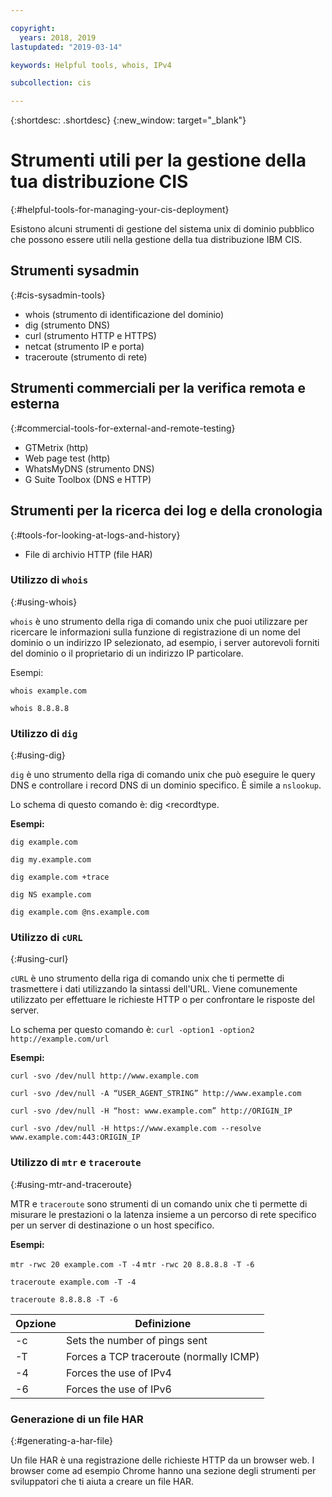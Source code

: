 ```yaml
---

copyright:
  years: 2018, 2019
lastupdated: "2019-03-14"

keywords: Helpful tools, whois, IPv4

subcollection: cis

---
```


{:shortdesc: .shortdesc}
{:new_window: target="_blank"}

# Strumenti utili per la gestione della tua distribuzione CIS
{:#helpful-tools-for-managing-your-cis-deployment}

Esistono alcuni strumenti di gestione del sistema unix di dominio pubblico che possono essere utili nella gestione della tua distribuzione IBM CIS.

## Strumenti sysadmin
{:#cis-sysadmin-tools}

 * whois (strumento di identificazione del dominio)
 * dig (strumento DNS)
 * curl (strumento HTTP e HTTPS)
 * netcat (strumento IP e porta)
 * traceroute (strumento di rete)

## Strumenti commerciali per la verifica remota e esterna
{:#commercial-tools-for-external-and-remote-testing}

 * GTMetrix (http)
 * Web page test (http)
 * WhatsMyDNS (strumento DNS)
 * G Suite Toolbox (DNS e HTTP)

## Strumenti per la ricerca dei log e della cronologia
{:#tools-for-looking-at-logs-and-history}

 * File di archivio HTTP (file HAR)


### Utilizzo di `whois`
{:#using-whois}

`whois` è uno strumento della riga di comando unix che puoi utilizzare per ricercare le informazioni sulla funzione di registrazione di un nome del dominio o un indirizzo IP selezionato, ad esempio, i server autorevoli forniti del dominio o il proprietario di un indirizzo IP particolare.

Esempi:

`whois example.com`

`whois 8.8.8.8`

### Utilizzo di `dig`
{:#using-dig}

`dig` è uno strumento della riga di comando unix che può eseguire le query DNS e controllare i record DNS di un dominio specifico. È simile a `nslookup`.

Lo schema di questo comando è: dig <recordtype. <domainname> <options>

**Esempi:**

`dig example.com`

`dig my.example.com`

`dig example.com +trace`

`dig NS example.com`

`dig example.com @ns.example.com`

### Utilizzo di `cURL`
{:#using-curl}

`cURL` è uno strumento della riga di comando unix che ti permette di trasmettere i dati utilizzando la sintassi dell'URL. Viene comunemente utilizzato per effettuare le richieste HTTP o per confrontare le risposte del server.

Lo schema per questo comando è: `curl -option1 -option2 http://example.com/url`

**Esempi:**

`curl -svo /dev/null http://www.example.com`

`curl -svo /dev/null -A “USER_AGENT_STRING” http://www.example.com`

`curl -svo /dev/null -H “host: www.example.com” http://ORIGIN_IP`

`curl -svo /dev/null -H https://www.example.com --resolve www.example.com:443:ORIGIN_IP`

### Utilizzo di `mtr` e `traceroute`
{:#using-mtr-and-traceroute}

MTR e `traceroute` sono strumenti di un comando unix che ti permette di misurare le prestazioni o la latenza insieme a un percorso di rete specifico per un server di destinazione o un host specifico.

**Esempi:**

`mtr -rwc 20 example.com -T -4`
`mtr -rwc 20 8.8.8.8 -T -6`

`traceroute example.com -T -4`

`traceroute 8.8.8.8 -T -6`

| Opzione | Definizione |
|---------|-----------|
| -c | Sets the number of pings sent |
| -T | Forces a TCP traceroute (normally ICMP) |
| -4 | Forces the use of IPv4 |
| -6 | Forces the use of IPv6 |

### Generazione di un file HAR
{:#generating-a-har-file}

Un file HAR è una registrazione delle richieste HTTP da un browser web. I browser come ad esempio Chrome hanno una sezione degli strumenti per sviluppatori che ti aiuta a creare un file HAR.
